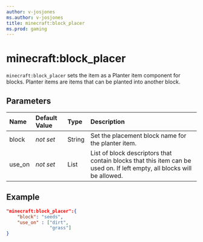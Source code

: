 ```yaml
---
author: v-josjones
ms.author: v-josjones
title: minecraft:block_placer
ms.prod: gaming
---
```


# minecraft:block_placer

`minecraft:block_placer` sets the item as a Planter item component for blocks. Planter items are items that can be planted into another block.

## Parameters

|Name |Default Value  |Type  |Description  |
|:----------|:----------|:----------|:----------|
|block|*not set* |String | Set the placement block name for the planter item.|
|use_on |*not set*  | List| List of block descriptors that contain blocks that this item can be used on. If left empty, all blocks will be allowed.|

## Example

```json
"minecraft:block_placer":{
    "block": "seeds",
    "use_on" : ["dirt",
                "grass"]
}
```
